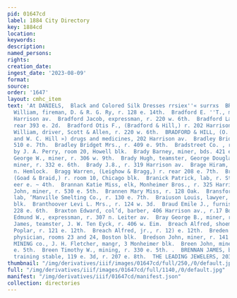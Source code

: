 ```yaml
---
pid: 01647cd
label: 1884 City Directory
key: 1884cd
location: 
keywords: 
description: 
named_persons: 
rights: 
creation_date: 
ingest_date: '2023-08-09'
format: 
source: 
order: '1647'
layout: cmhc_item
text: 'At DANIELS,  Black and Colored Silk Dresses rrsiex''« surrxs  BRA 74 BRE  Braden
  William, fireman, D. & R. G. Ry, r. 128 e. 14th.  Bradford E. ''T., mining, r. 425
  Harrison av.  Bradford Jacob, expressman, r. 220 w. 6th.  Bradford Laura Miss, r.
  rear 393 e. 2d.  Bradford Otis F., (Bradford & Hill,) r. 202 Harrison av.  Bradford
  William, driver, Scott & Allen, r. 220 w. 6th.  BRADFORD & HILL, (O. F. Bradford
  and W. C. Hill ») drugs and medicines, 202 Harrison av.  Bradley Bridget Miss, r.
  510 e. 7th.  Bradley Bridget Mrs., r. 409 e. 9th.  Bradstreet Co. , represented
  by J. A. Perry, room 20, Howell blk.  Brady Barney, miner, bds. 421 e. 6th.  Brady
  George W., miner, r. 306 w. 9th.  Brady Hugh, teamster, George Douglas.  Brady John,
  miner, r. 332 e. 6th.  Brady J.8., r. 319 Harrison av.  Brage Hiram, miner, r. 302
  n. Hemlock.  Bragg Warren, (Leighow & Bragg,) r. rear 208 e. 7th.  Braid David B.
  (Goad & Braid,) r. room 10, Chicago blk.  Branick Patrick, lab, r. Stray Horse Gulch,
  eer e. ~ 4th.  Brannan Katie Miss, elk, Monheimer Bros., r. 325 Harrison av.  Brannen
  John, miner, r. 530 e. 5th.  Brannen Mary Miss, r. 128 Oak.  Bransford John D.,
  lab, ‘Manville Smelting Co., r. 130 e. 7th.  Braiuson Louis, lawyer, room 10, DeMaineville
  blk.  Branthoover Levi L. Mrs., r. 124 w. 3d.  Braud Emile J., furnishing goods,
  228 e. 6th.  Braxton Edward, col’d, barber, 406 Harrison av., r.17 Boston blk.  Bray
  Edmund W., expressman, r. 307 n. Leiter av.  Bray George B., miner, r. 714 e. 9th.  Bray
  James, teamster, J. W. Ten Eyck, r. 406 w. Eim.  Breach Alfred, shoemkr., 808 n.
  Poplar, r. 121 e. 12th.  Breach Alfred, jr., r. 12) e. 12th.  Breden Wilson ‘W.,
  physician, rooms 23 and 24, Boston blk.  Bredson John, miner, r. 141 s. Toledo av.  BREECE
  MINING co., J. H. Fletcher, mangr, 3 Monheimer blk.  Breen John, miner, bds. 222
  e. 5th.  Breen Timothy W., mining, r. 330 e. 5th. .  BRENNAN JAMES, boarding and
  training stable, 119 e. 3d, r. 207 e. 8th.  THE LEADING JEWELERS, 203°S2%.°,722.. '
thumbnail: "/img/derivatives/iiif/images/01647cd/full/250,/0/default.jpg"
full: "/img/derivatives/iiif/images/01647cd/full/1140,/0/default.jpg"
manifest: "/img/derivatives/iiif/01647cd/manifest.json"
collection: directories
---
```

